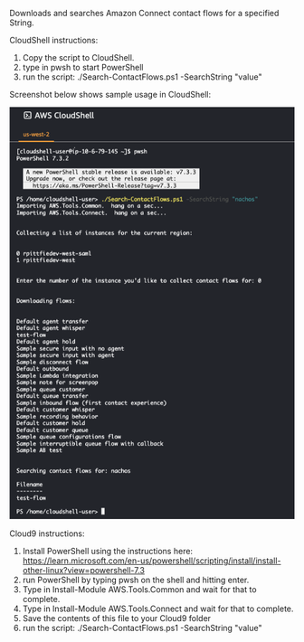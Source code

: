 Downloads and searches Amazon Connect contact flows for a specified String.

CloudShell instructions:

1. Copy the script to CloudShell.
2. type in pwsh to start PowerShell
3. run the script: ./Search-ContactFlows.ps1 -SearchString "value"

Screenshot below shows sample usage in CloudShell:

![Screen_Shot](./Screen_Shot.png)

Cloud9 instructions:

1. Install PowerShell using the instructions here:  https://learn.microsoft.com/en-us/powershell/scripting/install/install-other-linux?view=powershell-7.3
2. run PowerShell by typing pwsh on the shell and hitting enter.
3. Type in Install-Module AWS.Tools.Common and wait for that to complete.
4. Type in Install-Module AWS.Tools.Connect and wait for that to complete.
5. Save the contents of this file to your Cloud9 folder
6. run the script: ./Search-ContactFlows.ps1 -SearchString "value"
